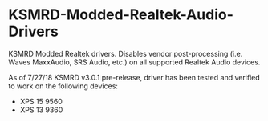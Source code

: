 # KSMRD-Modded-Realtek-Audio-Drivers
KSMRD Modded Realtek drivers. Disables vendor post-processing (i.e. Waves MaxxAudio, SRS Audio, etc.) on all supported Realtek Audio devices.

As of 7/27/18 KSMRD v3.0.1 pre-release, driver has been tested and verified to work on the following devices:
- XPS 15 9560
- XPS 13 9360
